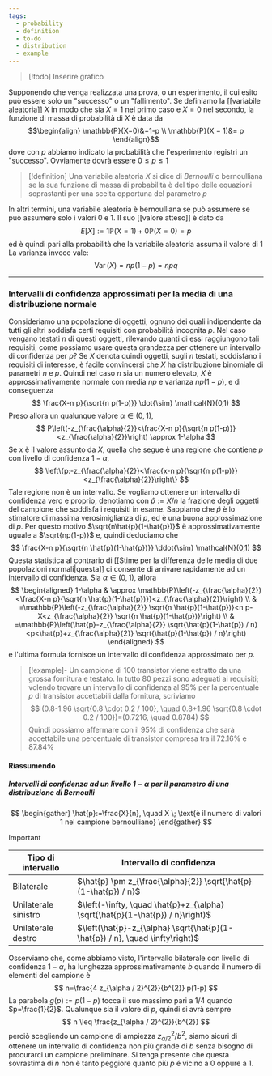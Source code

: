 ```yaml
---
tags:
  - probability
  - definition
  - to-do
  - distribution
  - example
---
```

>[!todo] Inserire grafico

Supponendo che venga realizzata una prova, o un esperimento, il cui esito può essere solo un "successo" o un "fallimento". Se definiamo la [[variabile aleatoria]] $X$ in modo che sia $X=1$ nel primo caso e $X = 0$ nel secondo, la funzione di massa di probabilità di $X$ è data da $$\begin{align}
\mathbb{P}(X=0)&=1-p \\
\mathbb{P}(X = 1)&= p
\end{align}$$
dove con $p$ abbiamo indicato la probabilità che l'esperimento registri un "successo". Ovviamente dovrà essere $0 \leq p \leq 1$

>[!definition]
> Una variabile aleatoria $X$ si dice di *Bernoulli* o bernoulliana se la sua funzione di massa di probabilità è del tipo delle equazioni soprastanti per una scelta opportuna del parametro $p$

In altri termini, una variabile aleatoria è bernoulliana se può assumere se può assumere solo i valori $0$ e $1$. Il suo [[valore atteso]] è dato da $$E[X]:= 1 \mathbb{P}(X = 1)+ 0 \mathbb{P}(X = 0)= p$$ ed è quindi pari alla probabilità che la variabile aleatoria assuma il valore di $1$
La varianza invece vale: $$\operatorname{Var}(X) = n p (1-p) = npq$$

---
### Intervalli di confidenza approssimati per la media di una distribuzione normale
Consideriamo una popolazione di oggetti, ognuno dei quali indipendente da tutti gli altri soddisfa certi requisiti con probabilità incognita $p$. Nel caso vengano testati $n$ di questi oggetti, rilevando quanti di essi raggiungono tali requisiti, come possiamo usare questa grandezza per ottenere un intervallo di confidenza per $p$?
Se $X$ denota quindi oggetti, sugli $n$ testati, soddisfano i requisiti di interesse, è facile convincersi che $X$ ha distribuzione binomiale di parametri $n$ e $p$. Quindi nel caso $n$ sia un numero elevato, $X$ è approssimativamente normale con media $np$ e varianza $np(1-p)$, e di conseguenza 
$$
\frac{X-n p}{\sqrt{n p(1-p)}} \dot{\sim} \mathcal{N}(0,1)
$$
Preso allora un qualunque valore $\alpha \in (0, 1)$,
$$
P\left(-z_{\frac{\alpha}{2}}<\frac{X-n p}{\sqrt{n p(1-p)}}<z_{\frac{\alpha}{2}}\right) \approx 1-\alpha
$$
Se $x$ è il valore assunto da $X$, quella che segue è una regione che contiene $p$ con livello di confidenza $1-\alpha$, 
$$
\left\{p:-z_{\frac{\alpha}{2}}<\frac{x-n p}{\sqrt{n p(1-p)}}<z_{\frac{\alpha}{2}}\right\}
$$
Tale regione non è un intervallo. Se vogliamo ottenere un intervallo di confidenza vero e proprio, denotiamo con $\hat{p} := X/n$ la frazione degli oggetti del campione che soddisfa i requisiti in esame. Sappiamo che $\hat{p}$ è lo stimatore di massima verosimiglianza di $p$, ed è una buona approssimazione di $p$. Per questo motivo $\sqrt{n\hat{p}(1-\hat{p})}$ è approssimativamente uguale a $\sqrt{np(1-p)}$ e, quindi deduciamo che 
$$
\frac{X-n p}{\sqrt{n \hat{p}(1-\hat{p})}} \ddot{\sim} \mathcal{N}(0,1)
$$
Questa statistica al contrario di [[Stime per la differenza delle media di due popolazioni normali|questa]] ci consente di arrivare rapidamente ad un intervallo di confidenza. Sia $\alpha \in (0, 1)$, allora
$$
\begin{aligned}
1-\alpha & \approx \mathbb{P}\left(-z_{\frac{\alpha}{2}}<\frac{X-n p}{\sqrt{n \hat{p}(1-\hat{p})}}<z_{\frac{\alpha}{2}}\right) \\
& =\mathbb{P}\left(-z_{\frac{\alpha}{2}} \sqrt{n \hat{p}(1-\hat{p})}<n p-X<z_{\frac{\alpha}{2}} \sqrt{n \hat{p}(1-\hat{p})}\right) \\
& =\mathbb{P}\left(\hat{p}-z_{\frac{\alpha}{2}} \sqrt{\hat{p}(1-\hat{p}) / n}<p<\hat{p}+z_{\frac{\alpha}{2}} \sqrt{\hat{p}(1-\hat{p}) / n}\right)
\end{aligned}
$$
e l'ultima formula fornisce un intervallo di confidenza approssimato per $p$.

>[!example]-
> Un campione di $100$ transistor viene estratto da una grossa fornitura e testato. In tutto $80$ pezzi sono adeguati ai requisiti; volendo trovare un intervallo di confidenza al $95\%$ per la percentuale $p$ di transistor accettabili dalla fornitura, scriviamo 
> $$
(0.8-1.96 \sqrt{0.8 \cdot 0.2 / 100}, \quad 0.8+1.96 \sqrt{0.8 \cdot 0.2 / 100})=(0.7216, \quad 0.8784)
> $$
> Quindi possiamo affermare con il $95\%$ di confidenza che sarà accettabile una percentuale di transistor compresa tra il $72.16\%$ e $87.84\%$

#### Riassumendo
##### Intervalli di confidenza ad un livello $1-\alpha$ per il parametro di una distribuzione di Bernoulli
 $$
\begin{gather}
\hat{p}:=\frac{X}{n}, \quad X \; \text{è il numero di valori 1 nel campione bernoulliano}
\end{gather}
$$ 

> [!important]
> 
> | Tipo di intervallo   | Intervallo di confidenza                                                       |
> | -------------------- | ------------------------------------------------------------------------------ |
> | Bilaterale           | $\hat{p} \pm z_{\frac{\alpha}{2}} \sqrt{\hat{p}(1-\hat{p}) / n}$               |
> | Unilaterale sinistro | $\left(-\infty, \quad \hat{p}+z_{\alpha} \sqrt{\hat{p}(1-\hat{p}) / n}\right)$ |
> | Unilaterale destro   | $\left(\hat{p}-z_{\alpha} \sqrt{\hat{p}(1-\hat{p}) / n}, \quad \infty\right)$|

Osserviamo che, come abbiamo visto, l'intervallo bilaterale con livello di confidenza $1-\alpha$, ha lunghezza approssimativamente $b$ quando il numero di elementi del campione è
$$
n=\frac{4 z_{\alpha / 2}^{2}}{b^{2}} p(1-p)
$$
La parabola $g(p):= p(1-p)$ tocca il suo massimo pari a $1/4$ quando $p=\frac{1}{2}$. Qualunque sia il valore di $p$, quindi si avrà sempre 
$$
n \leq \frac{z_{\alpha / 2}^{2}}{b^{2}}
$$
perciò scegliendo un campione di ampiezza $z^{2}_{\alpha/2}/b^{2}$, siamo sicuri di ottenere un intervallo di confidenza non più grande di $b$ senza bisogno di procurarci un campione preliminare. Si tenga presente che questa sovrastima di $n$ non è tanto peggiore quanto più $p$ é vicino a $0$ oppure a $1$.